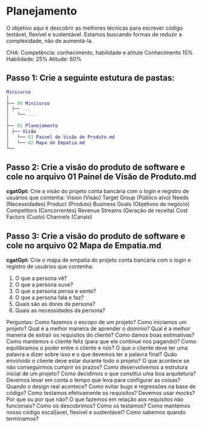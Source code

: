 # Planejamento

O objetivo aqui é descobrir as melhores técnicas para escrever código testável, flexível e sustentável.
Estamos buscando formas de reduzir a complexidade, não de aumentá-la.

CHA:
Competência: conhecimento, habilidade e atitute
Conhecimento 15%
Habilidade: 25%
Atitude: 60%

## Passo 1: Crie a seguinte estutura de pastas:

```lua
Minicurso
│
├── 00 Minicurso
│ ├── ...
│   └── ...
│
├── 01 Planejamento
│ ├── Visão
│   └── 01 Painel de Visão de Produto.md
│   └── 02 Mapa de Empatia.md
└──
```

## Passo 2: Crie a visão do produto de software e cole no arquivo 01 Painel de Visão de Produto.md

**cgatGpt:** Crie a visão do projeto conta bancária com o login e registro de usuários que contenha:
Vision (Visão)
Target Group (Público alvo)
Needs (Necessidades)
Product (Produto)
Business Goals (Objetivos de negócio)
Competitors (Concorrentes)
Revenue Streams (Geração de receita)
Cost Factors (Custo)
Channels (Canais)

## Passo 3: Crie a visão do produto de software e cole no arquivo 02 Mapa de Empatia.md

**cgatGpt:** Crie o mapa de empatia do projeto conta bancária com o login e registro de usuários que contenha:

1. O que a persona vê?
2. O que a persona ouve?
3. O que a persona pensa e sente?
4. O que a persona fala e faz?
5. Quais são as dores da persona?
6. Quais as necessidades da persona?

Perguntas:
Como fazemos o escopo de um projeto?
Como iniciamos um projeto?
Qual é a melhor maneira de aprender o domínio?
Qual é a melhor maneira de extrair os requisitos do cliente?
Como damos boas estimativas?
Como mantemos o cliente feliz (para que ele continue nos pagando)?
Como equilibramos o poder entre o cliente e nós? O que o cliente deve ter uma palavra a dizer sobre isso e o que devemos ter a palavra final?
Quão envolvido o cliente deve estar durante todo o projeto?
O que acontece se não conseguirmos cumprir os prazos?
Como desenvolvemos a estrutura inicial de um projeto?
Como decidimos o que constitui uma boa arquitetura?
Devemos levar em conta o tempo que leva para configurar as coisas?
Quando o design real acontece?
Como evitar bugs e regressões na base de código?
Como testamos efetivamente os requisitos?
Devemos usar mocks? Por que ou por que não?
O que fazemos em relação aos requisitos não funcionais? Como os descobrimos? Como os testamos?
Como mantemos nosso código escal[avel, flexível e sustentável?
Como sabemos quando terminamos?
